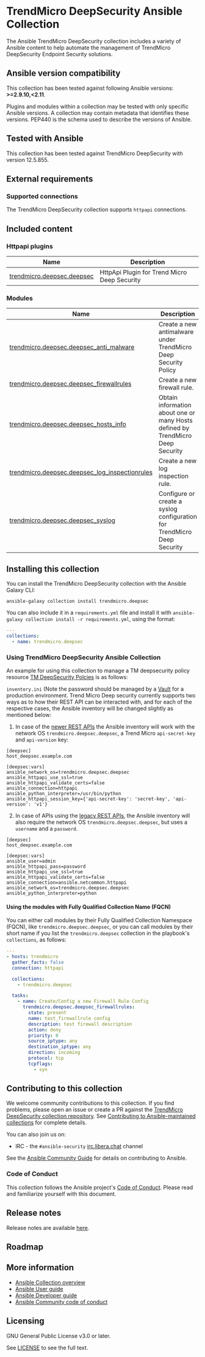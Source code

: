 # TrendMicro DeepSecurity Ansible Collection

The Ansible TrendMicro DeepSecurity collection includes a variety of Ansible content to help automate the management of TrendMicro DeepSecurity Endpoint Security solutions.

<!--start requires_ansible-->
## Ansible version compatibility

This collection has been tested against following Ansible versions: **>=2.9.10,<2.11**.

Plugins and modules within a collection may be tested with only specific Ansible versions.
A collection may contain metadata that identifies these versions.
PEP440 is the schema used to describe the versions of Ansible.
<!--end requires_ansible-->

## Tested with Ansible

This collection has been tested against TrendMicro DeepSecurity with version 12.5.855.
<!-- List the versions of Ansible the collection has been tested with. Must match what is in galaxy.yml. -->

## External requirements
<!-- List any external resources the collection depends on, for example minimum versions of an OS, libraries, or utilities. Do not list other Ansible collections here. -->
### Supported connections
The TrendMicro DeepSecurity collection supports ``httpapi`` connections.

## Included content

<!--start collection content-->
### Httpapi plugins
Name | Description
--- | ---
[trendmicro.deepsec.deepsec](https://github.com/ansible-collections/trendmicro.deepsec/blob/main/docs/trendmicro.deepsec.deepsec_httpapi.rst)|HttpApi Plugin for Trend Micro Deep Security

### Modules
Name | Description
--- | ---
[trendmicro.deepsec.deepsec_anti_malware](https://github.com/ansible-collections/trendmicro.deepsec/blob/main/docs/trendmicro.deepsec.deepsec_anti_malware_module.rst)|Create a new antimalware under TrendMicro Deep Security Policy
[trendmicro.deepsec.deepsec_firewallrules](https://github.com/ansible-collections/trendmicro.deepsec/blob/main/docs/trendmicro.deepsec.deepsec_firewallrules_module.rst)|Create a new firewall rule.
[trendmicro.deepsec.deepsec_hosts_info](https://github.com/ansible-collections/trendmicro.deepsec/blob/main/docs/trendmicro.deepsec.deepsec_hosts_info_module.rst)|Obtain information about one or many Hosts defined by TrendMicro Deep Security
[trendmicro.deepsec.deepsec_log_inspectionrules](https://github.com/ansible-collections/trendmicro.deepsec/blob/main/docs/trendmicro.deepsec.deepsec_log_inspectionrules_module.rst)|Create a new log inspection rule.
[trendmicro.deepsec.deepsec_syslog](https://github.com/ansible-collections/trendmicro.deepsec/blob/main/docs/trendmicro.deepsec.deepsec_syslog_module.rst)|Configure or create a syslog configuration for TrendMicro Deep Security

<!--end collection content-->

## Installing this collection

You can install the TrendMicro DeepSecurity collection with the Ansible Galaxy CLI:

    ansible-galaxy collection install trendmicro.deepsec

You can also include it in a `requirements.yml` file and install it with `ansible-galaxy collection install -r requirements.yml`, using the format:

```yaml
---
collections:
  - name: trendmicro.deepsec
```
<!-- ## Using this collection -->

### Using TrendMicro DeepSecurity Ansible Collection

An example for using this collection to manage a TM deepsecurity policy resource
[TM DeepSecurity Polcies](https://help.deepsecurity.trendmicro.com/policy-create.html?Highlight=Policies)
is as follows:

`inventory.ini` (Note the password should be managed by a [Vault](https://docs.ansible.com/ansible/latest/user_guide/vault.html) for a production environment.
Trend Micro Deep security currently supports two ways as to how their REST API can be interacted with, and for each of the respective cases, the Ansible inventory will be changed slightly as mentioned below:
1. In case of the [newer REST APIs](https://automation.deepsecurity.trendmicro.com/article/fr/api-reference/) the Ansible inventory will work with the network OS `trendmicro.deepsec.deepsec`, a Trend Micro `api-secret-key` and `api-version` key:
```
[deepsec]
host_deepsec.example.com

[deepsec:vars]
ansible_network_os=trendmicro.deepsec.deepsec
ansible_httpapi_use_ssl=true
ansible_httpapi_validate_certs=false
ansible_connection=httpapi
ansible_python_interpreter=/usr/bin/python
ansible_httpapi_session_key={'api-secret-key': 'secret-key', 'api-version': 'v1'}
```
2. In case of APIs using the [legacy REST APIs](https://automation.deepsecurity.trendmicro.com/legacy-rest/12_5/index.html?env=onprem#overview), the Ansible inventory will also require the network OS `trendmicro.deepsec.deepsec`, but uses a `username` and a `password`. 
```
[deepsec]
host_deepsec.example.com

[deepsec:vars]
ansible_user=admin
ansible_httpapi_pass=password
ansible_httpapi_use_ssl=true
ansible_httpapi_validate_certs=false
ansible_connection=ansible.netcommon.httpapi
ansible_network_os=trendmicro.deepsec.deepsec
ansible_python_interpreter=python
```

#### Using the modules with Fully Qualified Collection Name (FQCN)

You can either call modules by their Fully Qualified Collection Namespace (FQCN), like `trendmicro.deepsec.deepsec`, or you can call modules by their short name if you list the `trendmicro.deepsec` collection in the playbook's `collections`, as follows:

```yaml
---
- hosts: trendmicro
  gather_facts: false
  connection: httpapi

  collections:
    - trendmicro.deepsec

  tasks:
    - name: Create/Config a new Firewall Rule Config
      trendmicro.deepsec.deepsec_firewallrules:
        state: present
        name: test_firewallrule config
        description: test firewall description
        action: deny
        priority: 0
        source_iptype: any
        destination_iptype: any
        direction: incoming
        protocol: tcp
        tcpflags:
          - syn
```

## Contributing to this collection

We welcome community contributions to this collection. If you find problems, please open an issue or create a PR against the [TrendMicro DeepSecurity collection repository](https://github.com/ansible-collections/trendmicro.deepsec). See [Contributing to Ansible-maintained collections](https://docs.ansible.com/ansible/devel/community/contributing_maintained_collections.html#contributing-maintained-collections) for complete details.

You can also join us on:

- IRC - the ``#ansible-security`` [irc.libera.chat](https://libera.chat/) channel

See the [Ansible Community Guide](https://docs.ansible.com/ansible/latest/community/index.html) for details on contributing to Ansible.

### Code of Conduct
This collection follows the Ansible project's
[Code of Conduct](https://docs.ansible.com/ansible/devel/community/code_of_conduct.html).
Please read and familiarize yourself with this document.

## Release notes
<!--Add a link to a changelog.md file or an external docsite to cover this information. -->
Release notes are available [here](https://github.com/ansible-collections/trendmicro.deepsec/blob/main/changelogs/CHANGELOG.rst).

## Roadmap

<!-- Optional. Include the roadmap for this collection, and the proposed release/versioning strategy so users can anticipate the upgrade/update cycle. -->

## More information

- [Ansible Collection overview](https://github.com/ansible-collections/overview)
- [Ansible User guide](https://docs.ansible.com/ansible/latest/user_guide/index.html)
- [Ansible Developer guide](https://docs.ansible.com/ansible/latest/dev_guide/index.html)
- [Ansible Community code of conduct](https://docs.ansible.com/ansible/latest/community/code_of_conduct.html)

## Licensing

GNU General Public License v3.0 or later.

See [LICENSE](https://www.gnu.org/licenses/gpl-3.0.txt) to see the full text.
